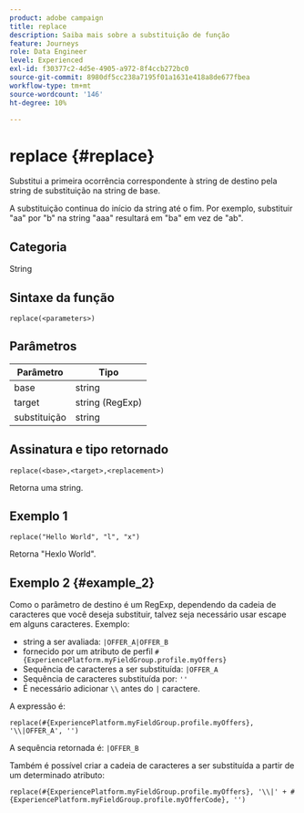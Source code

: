 ```yaml
---
product: adobe campaign
title: replace
description: Saiba mais sobre a substituição de função
feature: Journeys
role: Data Engineer
level: Experienced
exl-id: f30377c2-4d5e-4905-a972-8f4ccb272bc0
source-git-commit: 8980df5cc238a7195f01a1631e418a8de677fbea
workflow-type: tm+mt
source-wordcount: '146'
ht-degree: 10%

---
```


# replace {#replace}

Substitui a primeira ocorrência correspondente à string de destino pela string de substituição na string de base.

A substituição continua do início da string até o fim. Por exemplo, substituir &quot;aa&quot; por &quot;b&quot; na string &quot;aaa&quot; resultará em &quot;ba&quot; em vez de &quot;ab&quot;.

## Categoria

String

## Sintaxe da função

`replace(<parameters>)`

## Parâmetros

| Parâmetro | Tipo |
|-----------|--------------|
| base | string |
| target | string (RegExp) |
| substituição | string |

## Assinatura e tipo retornado

`replace(<base>,<target>,<replacement>)`

Retorna uma string.

## Exemplo 1

`replace("Hello World", "l", "x")`

Retorna &quot;Hexlo World&quot;.

## Exemplo 2 {#example_2}

Como o parâmetro de destino é um RegExp, dependendo da cadeia de caracteres que você deseja substituir, talvez seja necessário usar escape em alguns caracteres. Exemplo:

* string a ser avaliada: `|OFFER_A|OFFER_B`
* fornecido por um atributo de perfil `#{ExperiencePlatform.myFieldGroup.profile.myOffers}`
* Sequência de caracteres a ser substituída: `|OFFER_A`
* Sequência de caracteres substituída por: `''`
* É necessário adicionar `\\` antes do `|` caractere.

A expressão é:

`replace(#{ExperiencePlatform.myFieldGroup.profile.myOffers}, '\\|OFFER_A', '')`

A sequência retornada é: `|OFFER_B`

Também é possível criar a cadeia de caracteres a ser substituída a partir de um determinado atributo:

`replace(#{ExperiencePlatform.myFieldGroup.profile.myOffers}, '\\|' + #{ExperiencePlatform.myFieldGroup.profile.myOfferCode}, '')`
